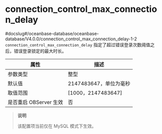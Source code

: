 connection_control_max_connection_delay 
============================================================
#docslug#/oceanbase-database/oceanbase-database/V4.0.0/connection_control_max_connection_delay-1-2
`connection_control_max_connection_delay` 指定了超过错误登录次数阈值之后，错误登录锁定的最大时长。


|        属性        |         描述          |
|------------------|---------------------|
| 参数类型             | 整型                  |
| 默认值              | 2147483647，单位为毫秒    |
| 取值范围             | \[1000，2147483647\] |
| 是否重启 OBServer 生效 | 否                   |

> **说明**
> 
> 该配置项当前仅在 MySQL 模式下生效。
